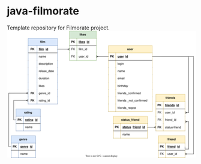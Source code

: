 # java-filmorate
Template repository for Filmorate project.
![Описание картинки](https://github.com/Galinka-Malinka/java-filmorate/blob/add-friends-likes/filmorateBD2.svg)
